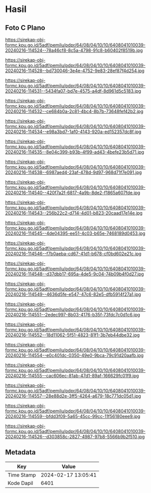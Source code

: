 # Hasil

## Foto C Plano

https://sirekap-obj-formc.kpu.go.id/5adf/pemilu/pdpr/64/08/04/10/10/6408041010039-20240216-114524--78a46cf8-8c5a-4798-91c8-b60402f8519b.jpg

https://sirekap-obj-formc.kpu.go.id/5adf/pemilu/pdpr/64/08/04/10/10/6408041010039-20240216-114528--bd730046-3e4e-4752-9e83-28ef87f4d254.jpg

https://sirekap-obj-formc.kpu.go.id/5adf/pemilu/pdpr/64/08/04/10/10/6408041010039-20240216-114531--5434fa07-bd7e-4575-a4df-8d961d5c5183.jpg

https://sirekap-obj-formc.kpu.go.id/5adf/pemilu/pdpr/64/08/04/10/10/6408041010039-20240216-114532--ce684b0a-2c81-4bc4-8b7b-73648fef42b2.jpg

https://sirekap-obj-formc.kpu.go.id/5adf/pemilu/pdpr/64/08/04/10/10/6408041010039-20240216-114534--e98a3bd7-1af0-4143-920a-ed152357dc8f.jpg

https://sirekap-obj-formc.kpu.go.id/5adf/pemilu/pdpr/64/08/04/10/10/6408041010039-20240216-114535--8e04c399-b93b-4f99-ad43-4befe23b5d71.jpg

https://sirekap-obj-formc.kpu.go.id/5adf/pemilu/pdpr/64/08/04/10/10/6408041010039-20240216-114538--6987aed4-23af-478d-9d97-968d71f7e091.jpg

https://sirekap-obj-formc.kpu.go.id/5adf/pemilu/pdpr/64/08/04/10/10/6408041010039-20240216-114540--420f7a2f-6817-4a9b-8de2-f1865a607fde.jpg

https://sirekap-obj-formc.kpu.go.id/5adf/pemilu/pdpr/64/08/04/10/10/6408041010039-20240216-114543--256b22c2-d714-4d01-b823-20caad17e14e.jpg

https://sirekap-obj-formc.kpu.go.id/5adf/pemilu/pdpr/64/08/04/10/10/6408041010039-20240216-114545--4de04395-ee51-4c03-b65e-7468189d0453.jpg

https://sirekap-obj-formc.kpu.go.id/5adf/pemilu/pdpr/64/08/04/10/10/6408041010039-20240216-114546--f7b0aeba-cd67-41d1-b678-cf0bd602e21c.jpg

https://sirekap-obj-formc.kpu.go.id/5adf/pemilu/pdpr/64/08/04/10/10/6408041010039-20240216-114548--d37dbb17-695a-4de5-9c04-74b09b4f0d27.jpg

https://sirekap-obj-formc.kpu.go.id/5adf/pemilu/pdpr/64/08/04/10/10/6408041010039-20240216-114549--4636d5fe-e547-47c6-82e5-dfb5914f27a1.jpg

https://sirekap-obj-formc.kpu.go.id/5adf/pemilu/pdpr/64/08/04/10/10/6408041010039-20240216-114551--2edec997-8b03-4176-b35f-73fdc7c0d1c6.jpg

https://sirekap-obj-formc.kpu.go.id/5adf/pemilu/pdpr/64/08/04/10/10/6408041010039-20240216-114552--18d11062-5f51-4823-81f1-3b7eb44dbe32.jpg

https://sirekap-obj-formc.kpu.go.id/5adf/pemilu/pdpr/64/08/04/10/10/6408041010039-20240216-114554--e0c401dc-0350-49e0-9bca-79c91d20aafb.jpg

https://sirekap-obj-formc.kpu.go.id/5adf/pemilu/pdpr/64/08/04/10/10/6408041010039-20240216-114555--cac606ec-81ab-47d1-89af-166629fc01f9.jpg

https://sirekap-obj-formc.kpu.go.id/5adf/pemilu/pdpr/64/08/04/10/10/6408041010039-20240216-114557--28e88d2e-3ff5-4264-a679-18c771dc05d1.jpg

https://sirekap-obj-formc.kpu.go.id/5adf/pemilu/pdpr/64/08/04/10/10/6408041010039-20240216-114559--bfdd3f09-5a65-45cc-99cc-11f56180eee9.jpg

https://sirekap-obj-formc.kpu.go.id/5adf/pemilu/pdpr/64/08/04/10/10/6408041010039-20240216-114526--d303858c-2827-4987-97b8-5566b9b2f510.jpg


## Metadata

| Key        | Value               |
| ---------- | ------------------- |
| Time Stamp | 2024-02-17 13:05:41 |
| Kode Dapil | 6401                |



